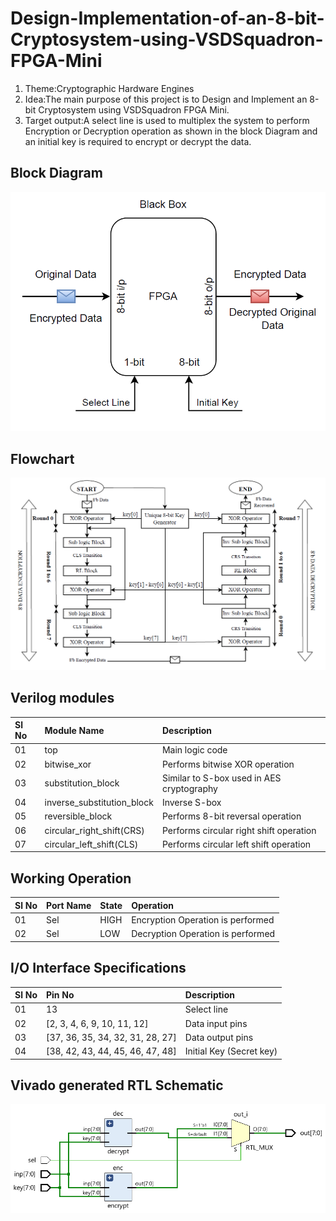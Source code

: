 # Design-Implementation-of-an-8-bit-Cryptosystem-using-VSDSquadron-FPGA-Mini
1. Theme:Cryptographic Hardware Engines
2. Idea:The main purpose of this project is to Design and Implement an 8-bit Cryptosystem using VSDSquadron FPGA Mini.
3. Target output:A select line is used to multiplex the system to perform Encryption or Decryption operation as shown in the block Diagram and an initial key is required to encrypt or decrypt the data.

## Block Diagram
<img src="docs/block_diagram.png" width="600"/>

## Flowchart
<img src="docs/flowchart.png" width="600"/>

## Verilog modules
| Sl No | Module Name               | Description                                           |
|:------|:--------------------------|:-----------------------------------------------------|
| 01    | top                       | Main logic code                                       |
| 02    | bitwise_xor               | Performs bitwise XOR operation                        |
| 03    | substitution_block        | Similar to S-box used in AES cryptography             |
| 04    | inverse_substitution_block| Inverse S-box                                         |
| 05    | reversible_block          | Performs 8-bit reversal operation                     |
| 06    | circular_right_shift(CRS) | Performs circular right shift operation               |
| 07    | circular_left_shift(CLS)  | Performs circular left shift operation                |

## Working Operation
| Sl No | Port Name | State | Operation                         |
|:------|:----------|:------|:---------------------------------|
| 01    | Sel       | HIGH  | Encryption Operation is performed |
| 02    | Sel       | LOW   | Decryption Operation is performed |

## I/O Interface Specifications
| Sl No | Pin No                            | Description             |
|:------|:----------------------------------|:---------------------  |
| 01    | 13                                | Select line             |
| 02    | [2, 3, 4, 6, 9, 10, 11, 12]       | Data input pins         |
| 03    | [37, 36, 35, 34, 32, 31, 28, 27]  | Data output pins        |
| 04    | [38, 42, 43, 44, 45, 46, 47, 48]  | Initial Key (Secret key)|

## Vivado generated RTL Schematic
<img src="docs/RTL Schematic.png" width="600"/>
